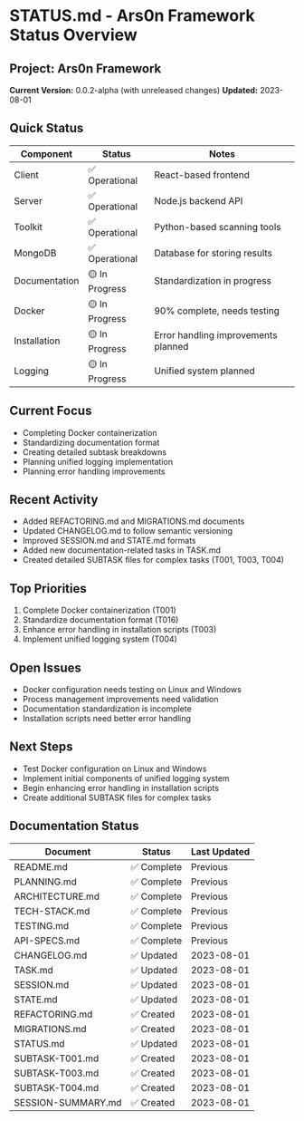 # STATUS.md - Ars0n Framework Status Overview

## Project: Ars0n Framework
**Current Version:** 0.0.2-alpha (with unreleased changes)
**Updated:** 2023-08-01

## Quick Status

| Component | Status | Notes |
|-----------|--------|-------|
| Client | ✅ Operational | React-based frontend |
| Server | ✅ Operational | Node.js backend API |
| Toolkit | ✅ Operational | Python-based scanning tools |
| MongoDB | ✅ Operational | Database for storing results |
| Documentation | 🟡 In Progress | Standardization in progress |
| Docker | 🟡 In Progress | 90% complete, needs testing |
| Installation | 🟡 In Progress | Error handling improvements planned |
| Logging | 🟡 In Progress | Unified system planned |

## Current Focus
- Completing Docker containerization
- Standardizing documentation format
- Creating detailed subtask breakdowns
- Planning unified logging implementation
- Planning error handling improvements

## Recent Activity
- Added REFACTORING.md and MIGRATIONS.md documents
- Updated CHANGELOG.md to follow semantic versioning
- Improved SESSION.md and STATE.md formats
- Added new documentation-related tasks in TASK.md
- Created detailed SUBTASK files for complex tasks (T001, T003, T004)

## Top Priorities
1. Complete Docker containerization (T001)
2. Standardize documentation format (T016)
3. Enhance error handling in installation scripts (T003)
4. Implement unified logging system (T004)

## Open Issues
- Docker configuration needs testing on Linux and Windows
- Process management improvements need validation
- Documentation standardization is incomplete
- Installation scripts need better error handling

## Next Steps
- Test Docker configuration on Linux and Windows
- Implement initial components of unified logging system
- Begin enhancing error handling in installation scripts
- Create additional SUBTASK files for complex tasks

## Documentation Status

| Document | Status | Last Updated |
|----------|--------|--------------|
| README.md | ✅ Complete | Previous |
| PLANNING.md | ✅ Complete | Previous |
| ARCHITECTURE.md | ✅ Complete | Previous |
| TECH-STACK.md | ✅ Complete | Previous |
| TESTING.md | ✅ Complete | Previous |
| API-SPECS.md | ✅ Complete | Previous |
| CHANGELOG.md | ✅ Updated | 2023-08-01 |
| TASK.md | ✅ Updated | 2023-08-01 |
| SESSION.md | ✅ Updated | 2023-08-01 |
| STATE.md | ✅ Updated | 2023-08-01 |
| REFACTORING.md | ✅ Created | 2023-08-01 |
| MIGRATIONS.md | ✅ Created | 2023-08-01 |
| STATUS.md | ✅ Updated | 2023-08-01 |
| SUBTASK-T001.md | ✅ Created | 2023-08-01 |
| SUBTASK-T003.md | ✅ Created | 2023-08-01 |
| SUBTASK-T004.md | ✅ Created | 2023-08-01 |
| SESSION-SUMMARY.md | ✅ Created | 2023-08-01 | 
